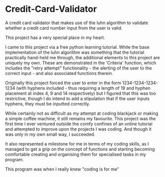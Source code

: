 # Credit-Card-Validator
A credit card validator that makes use of the luhn algorithm to validate whether a credit card number input from the user is valid.

This project has a very special place in my heart.

I came to this project via a free python learning tutorial. While the base implementation of the luhn algorithm was something that the tutorial practically hand-held me through, the additional elements to this project are uniquely my own. These are demonstrated in the 'Criteria' function, which includes the "retry attempt" functionality - the alerting of the user to the correct input - and also associated functions therein. 

Originally this project forced the user to enter in the form 1234-1234-1234-1234 (with hyphens included - thus requiring a length of 19 and hyphen placement at index 4, 9 and 14 respectively) but I figured that this was too restrictive, though I do intend to add a stipulation that if the user inputs hyphens, they must be inputted correctly.

While certainly not as difficult as my attempt at coding blackjack or making a simple coffee machine, it still remains my favourite. This project was the first time I ever ventured outside the comfy confines of an online tutorial and attempted to improve upon the projects I was coding. And though it was only in my own small way, I succeeded.

It also represented a milestone for me in terms of my coding skills, as I managed to get a grip on the concept of functions and starting becoming comfortable creating and organising them for specialised tasks in my program.

This program was when I really knew "coding is for me"
